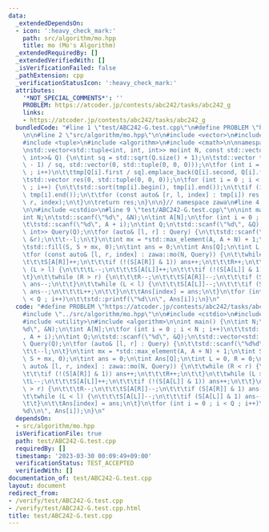 ```yaml
---
data:
  _extendedDependsOn:
  - icon: ':heavy_check_mark:'
    path: src/algorithm/mo.hpp
    title: mo (Mo's Algorithm)
  _extendedRequiredBy: []
  _extendedVerifiedWith: []
  _isVerificationFailed: false
  _pathExtension: cpp
  _verificationStatusIcon: ':heavy_check_mark:'
  attributes:
    '*NOT_SPECIAL_COMMENTS*': ''
    PROBLEM: https://atcoder.jp/contests/abc242/tasks/abc242_g
    links:
    - https://atcoder.jp/contests/abc242/tasks/abc242_g
  bundledCode: "#line 1 \"test/ABC242-G.test.cpp\"\n#define PROBLEM \"https://atcoder.jp/contests/abc242/tasks/abc242_g\"\
    \n\n#line 2 \"src/algorithm/mo.hpp\"\n\n#include <vector>\n#include <utility>\n\
    #include <tuple>\n#include <algorithm>\n#include <cmath>\n\nnamespace zawa {\n\
    \nstd::vector<std::tuple<int, int, int>> mo(int N, const std::vector<std::pair<int,\
    \ int>>& Q) {\n\tint sq = std::sqrt(Q.size() + 1);\n\tstd::vector tmp((N + sq\
    \ - 1) / sq, std::vector(0, std::tuple(0, 0, 0)));\n\tfor (int i = 0 ; i < (int)Q.size()\
    \ ; i++)\n\t\ttmp[Q[i].first / sq].emplace_back(Q[i].second, Q[i].first, i);\n\
    \tstd::vector res(0, std::tuple(0, 0, 0));\n\tfor (int i = 0 ; i < (int)tmp.size()\
    \ ; i++) {\n\t\tstd::sort(tmp[i].begin(), tmp[i].end());\n\t\tif (i & 1) std::reverse(tmp[i].begin(),\
    \ tmp[i].end());\n\t\tfor (const auto& [r, l, index] : tmp[i]) res.emplace_back(l,\
    \ r, index);\n\t}\n\treturn res;\n}\n\n}// namespace zawa\n#line 4 \"test/ABC242-G.test.cpp\"\
    \n\n#include <cstdio>\n#line 9 \"test/ABC242-G.test.cpp\"\n\nint main() {\n\t\
    int N;\n\tstd::scanf(\"%d\", &N);\n\tint A[N];\n\tfor (int i = 0 ; i < N ; i++)\n\
    \t\tstd::scanf(\"%d\", A + i);\n\tint Q;\n\tstd::scanf(\"%d\", &Q);\n\tstd::vector<std::pair<int,\
    \ int>> Query(Q);\n\tfor (auto& [l, r] : Query) {\n\t\tstd::scanf(\"%d%d\", &l,\
    \ &r);\n\t\t--l;\n\t}\n\tint mx = *std::max_element(A, A + N) + 1;\n\tint S[mx];\n\
    \tstd::fill(S, S + mx, 0);\n\tint ans = 0;\n\tint Ans[Q];\n\tint L = 0, R = 0;\n\
    \tfor (const auto& [l, r, index] : zawa::mo(N, Query)) {\n\t\twhile (R < r) {\n\
    \t\t\tS[A[R]]++;\n\t\t\tif (!(S[A[R]] & 1)) ans++;\n\t\t\tR++;\n\t\t}\n\t\twhile\
    \ (L > l) {\n\t\t\tL--;\n\t\t\tS[A[L]]++;\n\t\t\tif (!(S[A[L]] & 1)) ans++;\n\t\
    \t}\n\t\twhile (R > r) {\n\t\t\tR--;\n\t\t\tS[A[R]]--;\n\t\t\tif (S[A[R]] & 1)\
    \ ans--;\n\t\t}\n\t\twhile (L < l) {\n\t\t\tS[A[L]]--;\n\t\t\tif (S[A[L]] & 1)\
    \ ans--;\n\t\t\tL++;\n\t\t}\n\t\tAns[index] = ans;\n\t}\n\tfor (int i = 0 ; i\
    \ < Q ; i++)\n\t\tstd::printf(\"%d\\n\", Ans[i]);\n}\n"
  code: "#define PROBLEM \"https://atcoder.jp/contests/abc242/tasks/abc242_g\"\n\n\
    #include \"../src/algorithm/mo.hpp\"\n\n#include <cstdio>\n#include <vector>\n\
    #include <utility>\n#include <algorithm>\n\nint main() {\n\tint N;\n\tstd::scanf(\"\
    %d\", &N);\n\tint A[N];\n\tfor (int i = 0 ; i < N ; i++)\n\t\tstd::scanf(\"%d\"\
    , A + i);\n\tint Q;\n\tstd::scanf(\"%d\", &Q);\n\tstd::vector<std::pair<int, int>>\
    \ Query(Q);\n\tfor (auto& [l, r] : Query) {\n\t\tstd::scanf(\"%d%d\", &l, &r);\n\
    \t\t--l;\n\t}\n\tint mx = *std::max_element(A, A + N) + 1;\n\tint S[mx];\n\tstd::fill(S,\
    \ S + mx, 0);\n\tint ans = 0;\n\tint Ans[Q];\n\tint L = 0, R = 0;\n\tfor (const\
    \ auto& [l, r, index] : zawa::mo(N, Query)) {\n\t\twhile (R < r) {\n\t\t\tS[A[R]]++;\n\
    \t\t\tif (!(S[A[R]] & 1)) ans++;\n\t\t\tR++;\n\t\t}\n\t\twhile (L > l) {\n\t\t\
    \tL--;\n\t\t\tS[A[L]]++;\n\t\t\tif (!(S[A[L]] & 1)) ans++;\n\t\t}\n\t\twhile (R\
    \ > r) {\n\t\t\tR--;\n\t\t\tS[A[R]]--;\n\t\t\tif (S[A[R]] & 1) ans--;\n\t\t}\n\
    \t\twhile (L < l) {\n\t\t\tS[A[L]]--;\n\t\t\tif (S[A[L]] & 1) ans--;\n\t\t\tL++;\n\
    \t\t}\n\t\tAns[index] = ans;\n\t}\n\tfor (int i = 0 ; i < Q ; i++)\n\t\tstd::printf(\"\
    %d\\n\", Ans[i]);\n}\n"
  dependsOn:
  - src/algorithm/mo.hpp
  isVerificationFile: true
  path: test/ABC242-G.test.cpp
  requiredBy: []
  timestamp: '2023-03-30 00:09:49+09:00'
  verificationStatus: TEST_ACCEPTED
  verifiedWith: []
documentation_of: test/ABC242-G.test.cpp
layout: document
redirect_from:
- /verify/test/ABC242-G.test.cpp
- /verify/test/ABC242-G.test.cpp.html
title: test/ABC242-G.test.cpp
---
```

